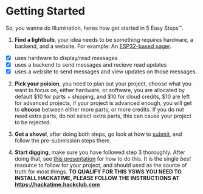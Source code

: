 # Getting Started

So, you wanna do Illumination, heres how get started in 5 Easy Steps™.

1. **Find a lightbulb**, your idea needs to be something *requires* hardware, a backend, and a website. For example: An [ESP32-based pager](https://github.com/dropalltables/esp32-pager).
- [x] uses hardware to display/read messages
- [x] uses a backend to send messages and recieve read updates
- [x] uses a website to send messages and view updates on those messages.

2. **Pick your poision**, you need to plan out your project, choose what you want to focus on, either hardware, or software, you are allocated by default $10 for parts + shipping, and $10 for cloud credits, $10 are left for advanced projects, if your project is advanced enough, you will get to **choose** between either more parts, or more credits. If you do not need extra parts, do not select extra parts, this can cause your project to be rejected.

3. **Get a shovel**, after doing both steps, go look at how to [submit](/docs/SUBMIT.md), and follow the pre-submission steps there.

4. **Start digging**, make sure you have followed step 3 thoroughly. After doing that, see [this presentation](https://docs.google.com/presentation/d/e/2PACX-1vTb7lteO1mcMLg6FjuQIOa8-3fBaly3BfqTqTcUgl8XXOedUktOt_cHmkgv8I7L14bs1DHTXLcBea1n/pub) for how to do this. It is the single *best* resource to follow for your project, and should used as the source of truth for most things. **TO QUALIFY FOR THIS YSWS YOU NEED TO INSTALL HACKATIME, PLEASE FOLLOW THE INSTRUCTIONS AT https://hackatime.hackclub.com**